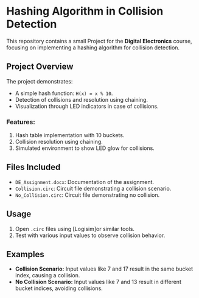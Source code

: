 # Hashing Algorithm in Collision Detection

This repository contains a small Project for the **Digital Electronics** course, focusing on implementing a hashing algorithm for collision detection.

## Project Overview

The project demonstrates:
- A simple hash function: `H(x) = x % 10`.
- Detection of collisions and resolution using chaining.
- Visualization through LED indicators in case of collisions.

### Features:
1. Hash table implementation with 10 buckets.
2. Collision resolution using chaining.
3. Simulated environment to show LED glow for collisions.

## Files Included
- `DE_Assignment.docx`: Documentation of the assignment.
- `Collision.circ`: Circuit file demonstrating a collision scenario.
- `No_Collision.circ`: Circuit file demonstrating no collision.

## Usage
1. Open `.circ` files using [Logisim]or similar tools.
2. Test with various input values to observe collision behavior.

## Examples
- **Collision Scenario:** Input values like 7 and 17 result in the same bucket index, causing a collision.
- **No Collision Scenario:** Input values like 7 and 13 result in different bucket indices, avoiding collisions.


